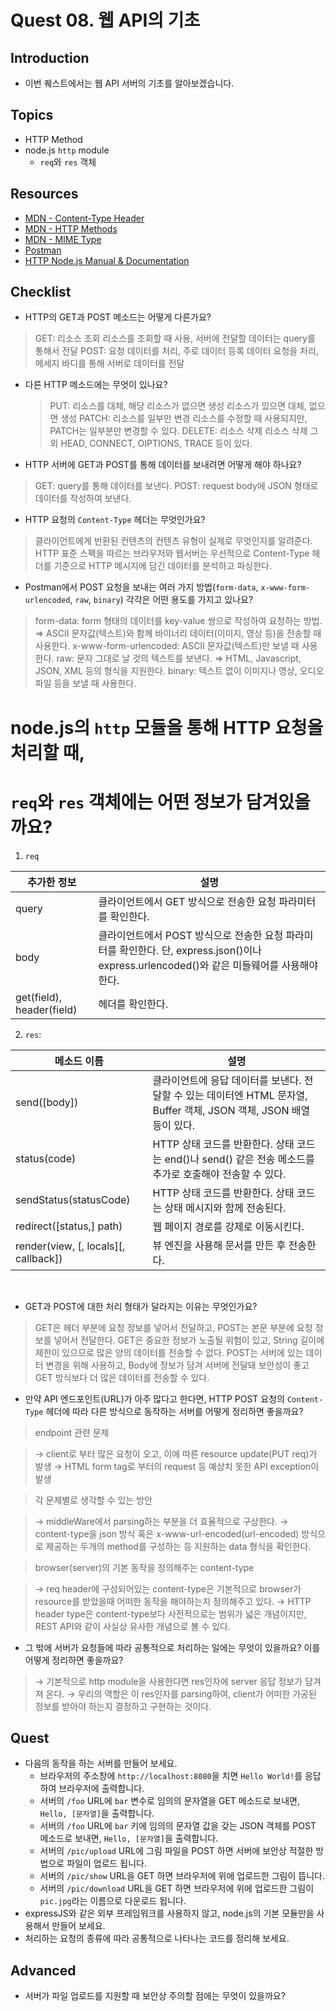 # Quest 08. 웹 API의 기초

## Introduction

- 이번 퀘스트에서는 웹 API 서버의 기초를 알아보겠습니다.

## Topics

- HTTP Method
- node.js `http` module
  - `req`와 `res` 객체

## Resources

- [MDN - Content-Type Header](https://developer.mozilla.org/en-US/docs/Web/HTTP/Headers/Content-Type)
- [MDN - HTTP Methods](https://developer.mozilla.org/en-US/docs/Web/HTTP/Methods)
- [MDN - MIME Type](https://developer.mozilla.org/en-US/docs/Glossary/MIME_type)
- [Postman](https://chrome.google.com/webstore/detail/postman/fhbjgbiflinjbdggehcddcbncdddomop)
- [HTTP Node.js Manual & Documentation](https://nodejs.org/api/http.html)

## Checklist

- HTTP의 GET과 POST 메소드는 어떻게 다른가요?

> GET: 리소스 조회
> 리소스를 조회할 때 사용, 서버에 전달할 데이터는 query를 통해서 전달
> POST: 요청 데이터를 처리, 주로 데이터 등록
> 데이터 요청을 처리, 메세지 바디를 통해 서버로 데이터를 전달

- 다른 HTTP 메소드에는 무엇이 있나요?

  > PUT: 리소스를 대체, 해당 리소스가 없으면 생성
  > 리소스가 있으면 대체, 없으면 생성
  > PATCH: 리소스를 일부만 변경
  > 리소스를 수정할 때 사용되지만, PATCH는 일부분만 변경할 수 있다.
  > DELETE: 리소스 삭제
  > 리소스 삭제
  > 그 외 HEAD, CONNECT, OIPTIONS, TRACE 등이 있다.

- HTTP 서버에 GET과 POST를 통해 데이터를 보내려면 어떻게 해야 하나요?

> GET: query를 통해 데이터를 보낸다.
> POST: request body에 JSON 형태로 데이터를 작성하여 보낸다.

- HTTP 요청의 `Content-Type` 헤더는 무엇인가요?

> 클라이언트에게 반환된 컨텐츠의 컨텐츠 유형이 실제로 무엇인지를 알려준다.
> HTTP 표준 스펙을 따르는 브라우저와 웹서버는 우선적으로 Content-Type 헤더를 기준으로 HTTP 메시지에 담긴 데이터를 분석하고 파싱한다.

- Postman에서 POST 요청을 보내는 여러 가지 방법(`form-data`, `x-www-form-urlencoded`, `raw`, `binary`) 각각은 어떤 용도를 가지고 있나요?

> form-data: form 형태의 데이터를 key-value 쌍으로 작성하여 요청하는 방법. ⇒ ASCII 문자값(텍스트)와 함께 바이너리 데이터(이미지, 영상 등)을 전송할 때 사용한다.
> x-www-form-urlencoded: ASCII 문자값(텍스트)만 보낼 때 사용한다.
> raw: 문자 그대로 날 것의 텍스트를 보낸다. ⇒ HTML, Javascript, JSON, XML 등의 형식을 지원한다.
> binary: 텍스트 없이 이미지나 영상, 오디오 파일 등을 보낼 때 사용한다.

# node.js의 `http` 모듈을 통해 HTTP 요청을 처리할 때,

# `req`와 `res` 객체에는 어떤 정보가 담겨있을까요?

1. `req`

| 추가한 정보               | 설명                                                                                                                                       |
| ------------------------- | ------------------------------------------------------------------------------------------------------------------------------------------ |
| query                     | 클라이언트에서 GET 방식으로 전송한 요청 파라미터를 확인한다.                                                                               |
| body                      | 클라이언트에서 POST 방식으로 전송한 요청 파라미터를 확인한다. 단, express.json()이나 express.urlencoded()와 같은 미들웨어를 사용해야 한다. |
| get(field), header(field) | 헤더를 확인한다.                                                                                                                           |

2. `res`:

| 메소드 이름                          | 설명                                                                                                                 |
| ------------------------------------ | -------------------------------------------------------------------------------------------------------------------- |
| send([body])                         | 클라이언트에 응답 데이터를 보낸다. 전달할 수 있는 데이터엔 HTML 문자열, Buffer 객체, JSON 객체, JSON 배열 등이 있다. |
| status(code)                         | HTTP 상태 코드를 반환한다. 상태 코드는 end()나 send() 같은 전송 메소드를 추가로 호출해야 전송할 수 있다.             |
| sendStatus(statusCode)               | HTTP 상태 코드를 반환한다. 상태 코드는 상태 메시지와 함께 전송된다.                                                  |
| redirect([status,] path)             | 웹 페이지 경로를 강제로 이동시킨다.                                                                                  |
| render(view, [, locals][, callback]) | 뷰 엔진을 사용해 문서를 만든 후 전송한다.                                                                            |

<br />

- GET과 POST에 대한 처리 형태가 달라지는 이유는 무엇인가요?

> GET은 헤더 부분에 요청 정보를 넣어서 전달하고, POST는 본문 부분에 요청 정보를 넣어서 전달한다.
> GET은 중요한 정보가 노출될 위험이 있고, String 길이에 제한이 있으므로 많은 양의 데이터를 전송할 수 없다.
> POST는 서버에 있는 데이터 변경을 위해 사용하고, Body에 정보가 담겨 서버에 전달돼 보안성이 좋고 GET 방식보다 더 많은 데이터를 전송할 수 있다.

- 만약 API 엔드포인트(URL)가 아주 많다고 한다면, HTTP POST 요청의 `Content-Type` 헤더에 따라 다른 방식으로 동작하는 서버를 어떻게 정리하면 좋을까요?

> endpoint 관련 문제

> → client로 부터 많은 요청이 오고, 이에 따른 resource update(PUT req)가 발생
> → HTML form tag로 부터의 request 등 예상치 못한 API exception이 발생

> 각 문제별로 생각할 수 있는 방안

> → middleWare에서 parsing하는 부분을 더 효율적으로 구상한다.
> → content-type을 json 방식 혹은 x-www-url-encoded(url-encoded) 방식으로 제공하는 두개의 method를 구성하는 등 지원하는 data 형식을 확인한다.

> browser(server)의 기본 동작을 정의해주는 content-type

> → req header에 구성되어있는 content-type은 기본적으로 browser가 resource를 받았을때 어떠한 동작을 해야하는지 정의해주고 있다.
> → HTTP header type은 content-type보다 사전적으로는 범위가 넓은 개념이지만, REST API와 같이 사실상 유사한 개념으로 볼 수 있다.

- 그 밖에 서버가 요청들에 따라 공통적으로 처리하는 일에는 무엇이 있을까요? 이를 어떻게 정리하면 좋을까요?

> → 기본적으로 http module을 사용한다면 res인자에 server 응답 정보가 담겨져 온다.
> → 우리의 역할은 이 res인자를 parsing하여, client가 어떠한 가공된 정보를 받아야 하는지 결정하고 구현하는 것이다.

## Quest

- 다음의 동작을 하는 서버를 만들어 보세요.
  - 브라우저의 주소창에 `http://localhost:8080`을 치면 `Hello World!`를 응답하여 브라우저에 출력합니다.
  - 서버의 `/foo` URL에 `bar` 변수로 임의의 문자열을 GET 메소드로 보내면, `Hello, [문자열]`을 출력합니다.
  - 서버의 `/foo` URL에 `bar` 키에 임의의 문자열 값을 갖는 JSON 객체를 POST 메소드로 보내면, `Hello, [문자열]`을 출력합니다.
  - 서버의 `/pic/upload` URL에 그림 파일을 POST 하면 서버에 보안상 적절한 방법으로 파일이 업로드 됩니다.
  - 서버의 `/pic/show` URL을 GET 하면 브라우저에 위에 업로드한 그림이 뜹니다.
  - 서버의 `/pic/download` URL을 GET 하면 브라우저에 위에 업로드한 그림이 `pic.jpg`라는 이름으로 다운로드 됩니다.
- expressJS와 같은 외부 프레임워크를 사용하지 않고, node.js의 기본 모듈만을 사용해서 만들어 보세요.
- 처리하는 요청의 종류에 따라 공통적으로 나타나는 코드를 정리해 보세요.

## Advanced

- 서버가 파일 업로드를 지원할 때 보안상 주의할 점에는 무엇이 있을까요?
